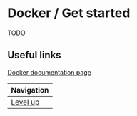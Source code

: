 # Docker / Get started #

TODO

## Useful links ##

[Docker documentation page](https://docs.docker.com/engine/installation/)

| Navigation               |
| ------------------------ |
| [Level up](../README.md) |
